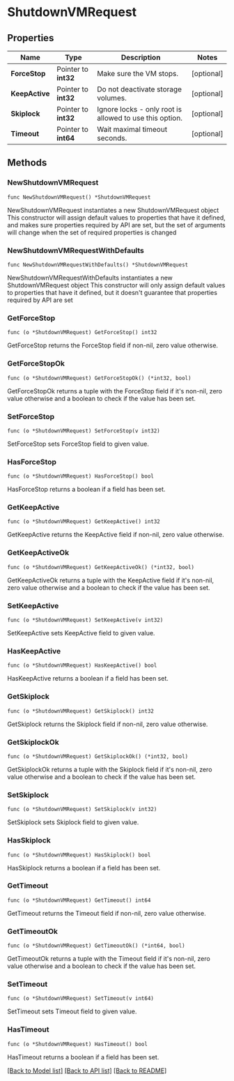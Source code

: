 # ShutdownVMRequest

## Properties

Name | Type | Description | Notes
------------ | ------------- | ------------- | -------------
**ForceStop** | Pointer to **int32** | Make sure the VM stops. | [optional] 
**KeepActive** | Pointer to **int32** | Do not deactivate storage volumes. | [optional] 
**Skiplock** | Pointer to **int32** | Ignore locks - only root is allowed to use this option. | [optional] 
**Timeout** | Pointer to **int64** | Wait maximal timeout seconds. | [optional] 

## Methods

### NewShutdownVMRequest

`func NewShutdownVMRequest() *ShutdownVMRequest`

NewShutdownVMRequest instantiates a new ShutdownVMRequest object
This constructor will assign default values to properties that have it defined,
and makes sure properties required by API are set, but the set of arguments
will change when the set of required properties is changed

### NewShutdownVMRequestWithDefaults

`func NewShutdownVMRequestWithDefaults() *ShutdownVMRequest`

NewShutdownVMRequestWithDefaults instantiates a new ShutdownVMRequest object
This constructor will only assign default values to properties that have it defined,
but it doesn't guarantee that properties required by API are set

### GetForceStop

`func (o *ShutdownVMRequest) GetForceStop() int32`

GetForceStop returns the ForceStop field if non-nil, zero value otherwise.

### GetForceStopOk

`func (o *ShutdownVMRequest) GetForceStopOk() (*int32, bool)`

GetForceStopOk returns a tuple with the ForceStop field if it's non-nil, zero value otherwise
and a boolean to check if the value has been set.

### SetForceStop

`func (o *ShutdownVMRequest) SetForceStop(v int32)`

SetForceStop sets ForceStop field to given value.

### HasForceStop

`func (o *ShutdownVMRequest) HasForceStop() bool`

HasForceStop returns a boolean if a field has been set.

### GetKeepActive

`func (o *ShutdownVMRequest) GetKeepActive() int32`

GetKeepActive returns the KeepActive field if non-nil, zero value otherwise.

### GetKeepActiveOk

`func (o *ShutdownVMRequest) GetKeepActiveOk() (*int32, bool)`

GetKeepActiveOk returns a tuple with the KeepActive field if it's non-nil, zero value otherwise
and a boolean to check if the value has been set.

### SetKeepActive

`func (o *ShutdownVMRequest) SetKeepActive(v int32)`

SetKeepActive sets KeepActive field to given value.

### HasKeepActive

`func (o *ShutdownVMRequest) HasKeepActive() bool`

HasKeepActive returns a boolean if a field has been set.

### GetSkiplock

`func (o *ShutdownVMRequest) GetSkiplock() int32`

GetSkiplock returns the Skiplock field if non-nil, zero value otherwise.

### GetSkiplockOk

`func (o *ShutdownVMRequest) GetSkiplockOk() (*int32, bool)`

GetSkiplockOk returns a tuple with the Skiplock field if it's non-nil, zero value otherwise
and a boolean to check if the value has been set.

### SetSkiplock

`func (o *ShutdownVMRequest) SetSkiplock(v int32)`

SetSkiplock sets Skiplock field to given value.

### HasSkiplock

`func (o *ShutdownVMRequest) HasSkiplock() bool`

HasSkiplock returns a boolean if a field has been set.

### GetTimeout

`func (o *ShutdownVMRequest) GetTimeout() int64`

GetTimeout returns the Timeout field if non-nil, zero value otherwise.

### GetTimeoutOk

`func (o *ShutdownVMRequest) GetTimeoutOk() (*int64, bool)`

GetTimeoutOk returns a tuple with the Timeout field if it's non-nil, zero value otherwise
and a boolean to check if the value has been set.

### SetTimeout

`func (o *ShutdownVMRequest) SetTimeout(v int64)`

SetTimeout sets Timeout field to given value.

### HasTimeout

`func (o *ShutdownVMRequest) HasTimeout() bool`

HasTimeout returns a boolean if a field has been set.


[[Back to Model list]](../README.md#documentation-for-models) [[Back to API list]](../README.md#documentation-for-api-endpoints) [[Back to README]](../README.md)


